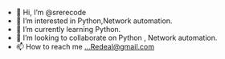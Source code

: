 - 👋 Hi, I’m @srerecode
- 👀 I’m interested in Python,Network automation.
- 🌱 I’m currently learning Python.
- 💞️ I’m looking to collaborate on Python , Network automation.
- 📫 How to reach me ...Redeal@gmail.com

<!---
srerecode/srerecode is a ✨ special ✨ repository because its `README.md` (this file) appears on your GitHub profile.
You can click the Preview link to take a look at your changes.
--->
